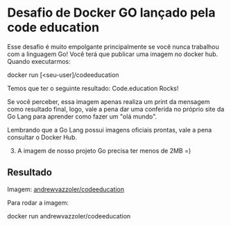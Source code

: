 # Desafio de Docker GO lançado pela code education

Esse desafio é muito empolgante principalmente se você nunca trabalhou com a linguagem Go!
Você terá que publicar uma imagem no docker hub. Quando executarmos:

docker run [<seu-user]/codeeducation

Temos que ter o seguinte resultado: Code.education Rocks!

Se você perceber, essa imagem apenas realiza um print da mensagem como resultado final, logo, vale a pena dar uma conferida no próprio site da Go Lang para aprender como fazer um "olá mundo".

Lembrando que a Go Lang possui imagens oficiais prontas, vale a pena consultar o Docker Hub.

3) A imagem de nosso projeto Go precisa ter menos de 2MB =)


## Resultado

Imagem: [andrewvazzoler/codeeducation](https://hub.docker.com/repository/docker/andrewvazzoler/codeeducation)

Para rodar a imagem:

docker run andrewvazzoler/codeeducation
